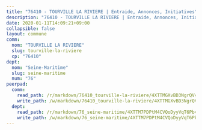 ```yaml
---
title: "76410 - TOURVILLE LA RIVIERE | Entraide, Annonces, Initiatives"
description: "76410 - TOURVILLE LA RIVIERE | Entraide, Annonces, Initiatives"
date: 2020-01-11T14:09:21+09:00
collapsible: false
layout: commune
comm:
  nom: "TOURVILLE LA RIVIERE"
  slug: tourville-la-riviere
  cp: "76410"
dept:
  nom: "Seine-Maritime"
  slug: seine-maritime
  num: "76"
peerpad:
  comm:
    read_path: /r/markdown/76410_tourville-la-riviere/4XTTMGXvBD3NgrQV471qFu4EwLAutuJrB9dJqtFMp9TYUYMgN
    write_path: /w/markdown/76410_tourville-la-riviere/4XTTMGXvBD3NgrQV471qFu4EwLAutuJrB9dJqtFMp9TYUYMgN-K3TgUHjgrqnbEkXqdWmhgcUsNrQV2RBZvZkDpiFcK3J4pQwMNKSGPc2926kGqYaUQfKmaGMAPUygt994mgX8a4dckgdajnKDqKYotL1a9Xxhp33g3Xgfj2ACps6m8Nk8i5hQ9fxe
  dept:
    read_path: /r/markdown/76_seine-maritime/4XTTM7PDPtM4CVQoDyyVqT6Pbvj1SVtndpXJdTDsc7xwdMTdt
    write_path: /w/markdown/76_seine-maritime/4XTTM7PDPtM4CVQoDyyVqT6Pbvj1SVtndpXJdTDsc7xwdMTdt-K3TgUmo7Qwp8ZQz8qKFjC8WCY27ypEpX2c8BXeSV9rrPY1zRZn2SrYwkBXF8VnHkcepiXsccFfKHYuT2JNgSMXxLRaUGRu6o5B3BB15nZxEho97cTz3yC4eRTX4hZM1hcyAZrn8r
---
```


